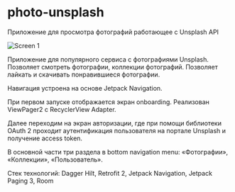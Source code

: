# photo-unsplash

Приложение для просмотра фотографий работающее с Unsplash API

![Screen 1](https://github.com/vladimirtokarev8443/lessonsProject/blob/main/screen_1.jpg)

Приложение для популярного сервиса с фотографиями Unsplash.
Позволяет смотреть фотографии, коллекции фотографий.
Позволяет лайкать и скачивать понравившиеся фотографии.

Навигация устроена на основе Jetpack Navigation.

При первом запуске отображается экран onboarding. Реализован ViewPager2 с RecyclerView Adapter.

Далее переходим на экран авторизации, где при помощи библиотеки OAuth 2 проходит аутентификация пользователя на портале Unsplash и получение access token.

В основной части три раздела в bottom navigation menu: «Фотографии»,
«Коллекции», «Пользователь».

Стек технологий: Dagger Hilt, Retrofit 2, Jetpack Navigation, Jetpack Paging 3, Room 
